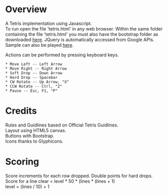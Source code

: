 Overview
============================================

A Tetris implementation using Javascript.  
To run open the file 'tetris.html' in any web browser.
Within the same folder containing the file 'tetris.html' you must also have the bootstrap folder as downloaded [here](http://twitter.github.com/bootstrap/).
JQuery is automatically accessed from Google APIs.  
Sample can also be played [here](http://aishaferrazares.weebly.com/).

Actions can be performed by pressing keyboard keys.

	* Move Left -- Left Arrow
	* Move Right -- Right Arrow
	* Soft Drop -- Down Arrow
	* Hard Drop -- Spacebar
	* CW Rotate -- Up Arrow, "X"
	* CCW Rotate -- Ctrl, "Z"
	* Pause -- Esc, F1, "P"	


Credits
============================================

Rules and Guidlines based on Official Tetris Guidlines.  
Layout using HTML5 canvas.  
Buttons with Bootstrap.  
Icons thanks to Glyphicons.  


Scoring
============================================

Score increments for each row dropped.  Double points for hard drops.  
Score for a line clear = level * 50 * (lines * (lines + 1)  
level  = (lines / 10) + 1  
